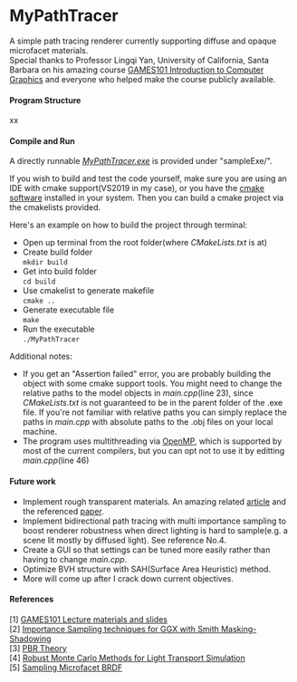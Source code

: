 # MyPathTracer
A simple path tracing renderer currently supporting diffuse and opaque microfacet materials.  
Special thanks to Professor Lingqi Yan, University of California, Santa Barbara on his amazing course [GAMES101 Introduction to Computer Graphics](https://sites.cs.ucsb.edu/~lingqi/teaching/games101.html) and everyone who helped make the course publicly available.

#### Program Structure
xx


#### Compile and Run
A directly runnable [*MyPathTracer.exe*](/sampleExe/MyPathTracer.exe) is provided under "sampleExe/". 
  
If you wish to build and test the code yourself, make sure you are using an IDE with cmake support(VS2019 in my case), or you have the [cmake software](https://cmake.org/download/) installed in your system. Then you can build a cmake project via the cmakelists provided.  
   
Here's an example on how to build the project through terminal:
* Open up terminal from the root folder(where *CMakeLists.txt* is at)  
* Create build folder  
`mkdir build`  
* Get into build folder  
`cd build`  
* Use cmakelist to generate makefile  
`cmake ..`  
* Generate executable file  
`make`  
* Run the executable  
`./MyPathTracer`  
  
Additional notes:  
* If you get an "Assertion failed" error, you are probably building the object with some cmake support tools. You might need to change the relative paths to the model objects in *main.cpp*(line 23), since *CMakeLists.txt* is not guaranteed to be in the parent folder of the .exe file. If you're not familiar with relative paths you can simply replace the paths in *main.cpp* with absolute paths to the .obj files on your local machine.  
* The program uses multithreading via [OpenMP](https://www.openmp.org/), which is supported by most of the current compilers, but you can opt not to use it by editting *main.cpp*(line 46)


#### Future work
* Implement rough transparent materials. An amazing related [article](https://agraphicsguynotes.com/posts/glass_material_simulated_by_microfacet_bxdf/) and the referenced [paper](https://www.cs.cornell.edu/~srm/publications/EGSR07-btdf.html).
* Implement bidirectional path tracing with multi importance sampling to boost renderer robustness when direct lighting is hard to sample(e.g. a scene lit mostly by diffused light). See reference No.4.
* Create a GUI so that settings can be tuned more easily rather than having to change *main.cpp*.
* Optimize BVH structure with SAH(Surface Area Heuristic) method.
* More will come up after I crack down current objectives.


#### References
[1] [GAMES101 Lecture materials and slides](https://sites.cs.ucsb.edu/~lingqi/teaching/games101.html)  
[2] [Importance Sampling techniques for GGX with Smith Masking-Shadowing](https://schuttejoe.github.io/post/ggximportancesamplingpart1/)  
[3] [PBR Theory](https://learnopengl.com/PBR/Theory)  
[4] [Robust Monte Carlo Methods for Light Transport Simulation](http://graphics.stanford.edu/papers/veach_thesis/)  
[5] [Sampling Microfacet BRDF](https://agraphicsguynotes.com/posts/sample_microfacet_brdf/)  
